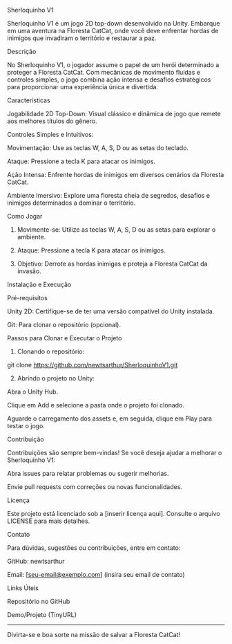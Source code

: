 Sherloquinho V1

Sherloquinho V1 é um jogo 2D top-down desenvolvido na Unity. Embarque em uma aventura na Floresta CatCat, onde você deve enfrentar hordas de inimigos que invadiram o território e restaurar a paz.

Descrição

No Sherloquinho V1, o jogador assume o papel de um herói determinado a proteger a Floresta CatCat. Com mecânicas de movimento fluidas e controles simples, o jogo combina ação intensa e desafios estratégicos para proporcionar uma experiência única e divertida.

Características

Jogabilidade 2D Top-Down: Visual clássico e dinâmica de jogo que remete aos melhores títulos do gênero.

Controles Simples e Intuitivos:

Movimentação: Use as teclas W, A, S, D ou as setas do teclado.

Ataque: Pressione a tecla K para atacar os inimigos.


Ação Intensa: Enfrente hordas de inimigos em diversos cenários da Floresta CatCat.

Ambiente Imersivo: Explore uma floresta cheia de segredos, desafios e inimigos determinados a dominar o território.


Como Jogar

1. Movimente-se: Utilize as teclas W, A, S, D ou as setas para explorar o ambiente.


2. Ataque: Pressione a tecla K para atacar os inimigos.


3. Objetivo: Derrote as hordas inimigas e proteja a Floresta CatCat da invasão.



Instalação e Execução

Pré-requisitos

Unity 2D: Certifique-se de ter uma versão compatível do Unity instalada.

Git: Para clonar o repositório (opcional).


Passos para Clonar e Executar o Projeto

1. Clonando o repositório:

git clone https://github.com/newtsarthur/SherloquinhoV1.git


2. Abrindo o projeto no Unity:

Abra o Unity Hub.

Clique em Add e selecione a pasta onde o projeto foi clonado.

Aguarde o carregamento dos assets e, em seguida, clique em Play para testar o jogo.




Contribuição

Contribuições são sempre bem-vindas! Se você deseja ajudar a melhorar o Sherloquinho V1:

Abra issues para relatar problemas ou sugerir melhorias.

Envie pull requests com correções ou novas funcionalidades.


Licença

Este projeto está licenciado sob a [inserir licença aqui]. Consulte o arquivo LICENSE para mais detalhes.

Contato

Para dúvidas, sugestões ou contribuições, entre em contato:

GitHub: newtsarthur

Email: [seu-email@exemplo.com] (insira seu email de contato)


Links Úteis

Repositório no GitHub

Demo/Projeto (TinyURL)



---

Divirta-se e boa sorte na missão de salvar a Floresta CatCat!
